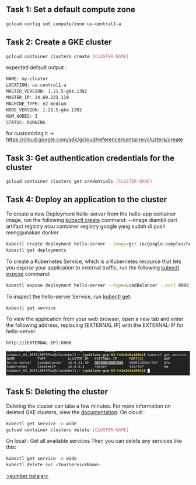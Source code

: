 ## Task 1: Set a default compute zone
```bash
gcloud config set compute/zone us-central1-a
```
## Task 2: Create a GKE cluster
```bash
gcloud container clusters create [CLUSTER-NAME]
```
expected default output :
```bash
NAME: my-cluster
LOCATION: us-central1-a
MASTER_VERSION: 1.21.5-gke.1302
MASTER_IP: 34.69.232.119
MACHINE_TYPE: e2-medium
NODE_VERSION: 1.21.5-gke.1302
NUM_NODES: 3
STATUS: RUNNING
```
for customizing it -> https://cloud.google.com/sdk/gcloud/reference/container/clusters/create
## Task 3: Get authentication credentials for the cluster
```bash
gcloud container clusters get-credentials [CLUSTER-NAME]
```
## Task 4: Deploy an application to the cluster
To create a new Deployment hello-server from the hello-app container image, run the following [kubectl create](https://kubernetes.io/docs/reference/generated/kubectl/kubectl-commands#create) command:
--image diambil dari artifact registry atau container registry google yang sudah di push menggunakan docker
```bash
kubectl create deployment hello-server --image=gcr.io/google-samples/hello-app:1.0
kubectl get deployments
```
To create a Kubernetes Service, which is a Kubernetes resource that lets you expose your application to external traffic, run the following [kubectl expose](https://kubernetes.io/docs/reference/generated/kubectl/kubectl-commands#expose) command:
```bash
kubectl expose deployment hello-server --type=LoadBalancer --port 8080
```
To inspect the hello-server Service, run [kubectl get](https://kubernetes.io/docs/reference/generated/kubectl/kubectl-commands#get):
```bash
kubectl get service
```
To view the application from your web browser, open a new tab and enter the following address, replacing [EXTERNAL IP] with the EXTERNAL-IP for hello-server.

```bash
http://[EXTERNAL-IP]:8080
```
![](./external-ip.png)
## Task 5: Deleting the cluster
Deleting the cluster can take a few minutes. For more information on deleted GKE clusters, view the [documentation](https://cloud.google.com/kubernetes-engine/docs/how-to/deleting-a-cluster).
On cloud :
```bash
kubectl get service -o wide
gcloud container clusters delete [CLUSTER-NAME]
```
On local :
Get all available services Then you can delete any services like this:
```bash
kubectl get service -o wide
kubectl delete svc <YourServiceName>
```
[>sumber belajar<](https://www.cloudskillsboost.google/focuses/878?parent=catalog)

